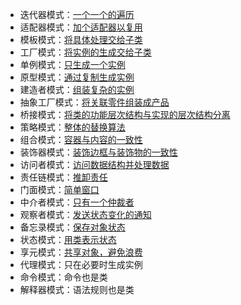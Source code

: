 * 迭代器模式：[一个一个的遍历](pattern/Iterator模式.md)
* 适配器模式：[加个适配器以复用](pattern/Adapter模式.md)
* 模板模式：[将具体处理交给子类](pattern/Template模式.md)
* 工厂模式：[将实例的生成交给子类](pattern/FactoryMethod模式.md)
* 单例模式：[只生成一个实例](pattern/Singleton模式.md)
* 原型模式：[通过复制生成实例](pattern/Prototype模式.md)
* 建造者模式：[组装复杂的实例](pattern/Builder模式.md)
* 抽象工厂模式：[将关联零件组装成产品](pattern/AbstractFactory模式.md)
* 桥接模式：[将类的功能层次结构与实现的层次结构分离](pattern/Bridge模式.md)
* 策略模式：[整体的替换算法](pattern/Strategy模式.md)
* 组合模式：[容器与内容的一致性](pattern/Composite模式.md)
* 装饰器模式：[装饰边框与装饰物的一致性](pattern/Decorator模式.md)
* 访问者模式：[访问数据结构并处理数据](pattern/Visitor模式.md)
* 责任链模式：[推卸责任](pattern/ChainOfResponseibility模式.md)
* 门面模式：[简单窗口](pattern/Facade模式.md)
* 中介者模式：[只有一个仲裁者](pattern/Mediator模式.md)
* 观察者模式：[发送状态变化的通知](pattern/Observer模式.md)
* 备忘录模式：[保存对象状态](pattern/Memento模式.md)
* 状态模式：[用类表示状态](pattern/State模式.md)
* 享元模式：[共享对象，避免浪费](pattern/Flyweight模式.md)
* 代理模式：只在必要时生成实例
* 命令模式：命令也是类
* 解释器模式：语法规则也是类

